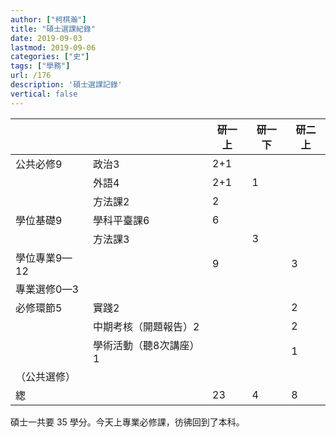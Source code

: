 ```yaml
---
author: ["柯棋瀚"]
title: "碩士選課紀錄"
date: 2019-09-03
lastmod: 2019-09-06
categories: ["史"]
tags: ["學務"]
url: /176
description: '碩士選課記錄'
vertical: false
---
```


|              |                        | 研一上 | 研一下 | 研二上 |
| ------------ | ---------------------- | ------ | ------ | ------ |
| 公共必修9    | 政治3                  | 2+1    |        |        |
|              | 外語4                  | 2+1    | 1      |        |
|              | 方法課2                | 2      |        |        |
| 學位基礎9    | 學科平臺課6            | 6      |        |        |
|              | 方法課3                |        | 3      |        |
| 學位專業9—12 |                        | 9      |        | 3      |
| 專業選修0—3  |                        |        |        |        |
| 必修環節5    | 實踐2                  |        |        | 2      |
|              | 中期考核（開題報告）2  |        |        | 2      |
|              | 學術活動（聽8次講座）1 |        |        | 1      |
| （公共選修） |                        |        |        |        |
| 緫           |                        | 23     | 4      | 8      |

碩士一共要 35 學分。今天上專業必修課，彷彿回到了本科。
